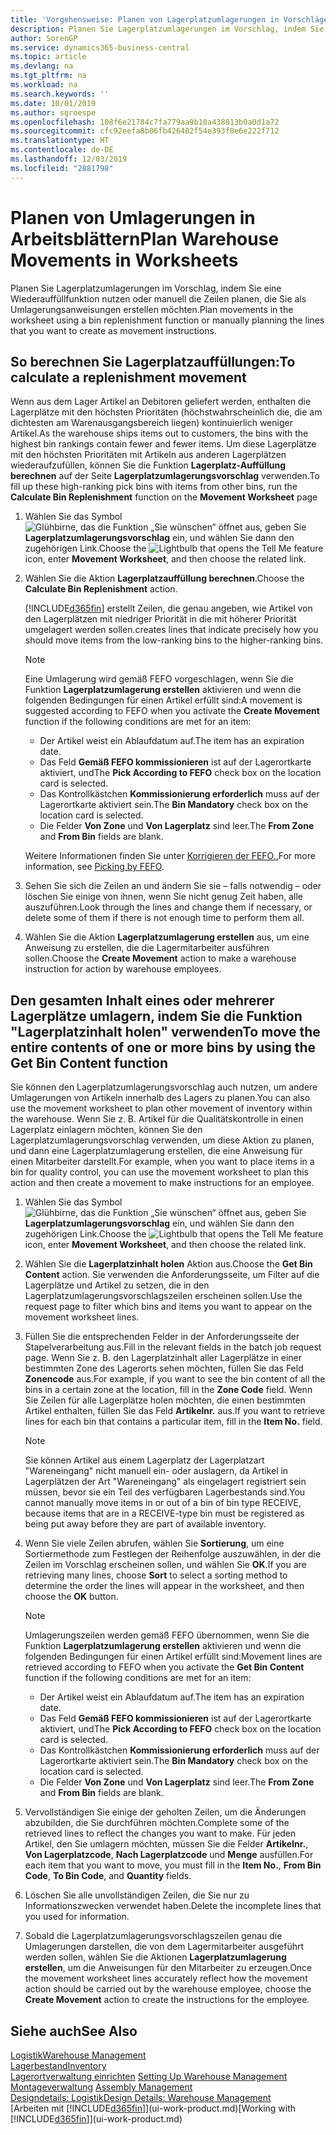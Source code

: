 ```yaml
---
title: 'Vorgehensweise: Planen von Lagerplatzumlagerungen in Vorschlägen | Microsoft Docs'
description: Planen Sie Lagerplatzumlagerungen im Vorschlag, indem Sie eine Wiederauffüllfunktion nutzen oder manuell die Zeilen planen, die Sie als Umlagerungsanweisungen erstellen möchten.
author: SorenGP
ms.service: dynamics365-business-central
ms.topic: article
ms.devlang: na
ms.tgt_pltfrm: na
ms.workload: na
ms.search.keywords: ''
ms.date: 10/01/2019
ms.author: sgroespe
ms.openlocfilehash: 108f6e21784c7fa779aa9b10a438813b0a0d1a72
ms.sourcegitcommit: cfc92eefa8b06fb426482f54e393f0e6e222f712
ms.translationtype: HT
ms.contentlocale: de-DE
ms.lasthandoff: 12/03/2019
ms.locfileid: "2881798"
---
```

# <a name="plan-warehouse-movements-in-worksheets"></a><span data-ttu-id="bb9ad-103">Planen von Umlagerungen in Arbeitsblättern</span><span class="sxs-lookup"><span data-stu-id="bb9ad-103">Plan Warehouse Movements in Worksheets</span></span>
<span data-ttu-id="bb9ad-104">Planen Sie Lagerplatzumlagerungen im Vorschlag, indem Sie eine Wiederauffüllfunktion nutzen oder manuell die Zeilen planen, die Sie als Umlagerungsanweisungen erstellen möchten.</span><span class="sxs-lookup"><span data-stu-id="bb9ad-104">Plan movements in the worksheet using a bin replenishment function or manually planning the lines that you want to create as movement instructions.</span></span>  

## <a name="to-calculate-a-replenishment-movement"></a><span data-ttu-id="bb9ad-105">So berechnen Sie Lagerplatzauffüllungen:</span><span class="sxs-lookup"><span data-stu-id="bb9ad-105">To calculate a replenishment movement</span></span>  
<span data-ttu-id="bb9ad-106">Wenn aus dem Lager Artikel an Debitoren geliefert werden, enthalten die Lagerplätze mit den höchsten Prioritäten (höchstwahrscheinlich die, die am dichtesten am Warenausgangsbereich liegen) kontinuierlich weniger Artikel.</span><span class="sxs-lookup"><span data-stu-id="bb9ad-106">As the warehouse ships items out to customers, the bins with the highest bin rankings contain fewer and fewer items.</span></span> <span data-ttu-id="bb9ad-107">Um diese Lagerplätze mit den höchsten Prioritäten mit Artikeln aus anderen Lagerplätzen wiederaufzufüllen, können Sie die Funktion **Lagerplatz-Auffüllung berechnen** auf der Seite **Lagerplatzumlagerungsvorschlag** verwenden.</span><span class="sxs-lookup"><span data-stu-id="bb9ad-107">To fill up these high-ranking pick bins with items from other bins, run the **Calculate Bin Replenishment** function on the **Movement Worksheet** page</span></span>

1.  <span data-ttu-id="bb9ad-108">Wählen Sie das Symbol ![Glühbirne, das die Funktion „Sie wünschen“ öffnet](media/ui-search/search_small.png "Was möchten Sie tun?") aus, geben Sie **Lagerplatzumlagerungsvorschlag** ein, und wählen Sie dann den zugehörigen Link.</span><span class="sxs-lookup"><span data-stu-id="bb9ad-108">Choose the ![Lightbulb that opens the Tell Me feature](media/ui-search/search_small.png "Tell me what you want to do") icon, enter **Movement Worksheet**, and then choose the related link.</span></span>  
2.  <span data-ttu-id="bb9ad-109">Wählen Sie die Aktion **Lagerplatzauffüllung berechnen**.</span><span class="sxs-lookup"><span data-stu-id="bb9ad-109">Choose the **Calculate Bin Replenishment** action.</span></span>  

    [!INCLUDE[d365fin](includes/d365fin_md.md)] <span data-ttu-id="bb9ad-110">erstellt Zeilen, die genau angeben, wie Artikel von den Lagerplätzen mit niedriger Priorität in die mit höherer Priorität umgelagert werden sollen.</span><span class="sxs-lookup"><span data-stu-id="bb9ad-110">creates lines that indicate precisely how you should move items from the low-ranking bins to the higher-ranking bins.</span></span>  

    > [!NOTE]  
    >  <span data-ttu-id="bb9ad-111">Eine Umlagerung wird gemäß FEFO vorgeschlagen, wenn Sie die Funktion **Lagerplatzumlagerung erstellen** aktivieren und wenn die folgenden Bedingungen für einen Artikel erfüllt sind:</span><span class="sxs-lookup"><span data-stu-id="bb9ad-111">A movement is suggested according to FEFO when you activate the **Create Movement** function if the following conditions are met for an item:</span></span>  
    >   
    >  -   <span data-ttu-id="bb9ad-112">Der Artikel weist ein Ablaufdatum auf.</span><span class="sxs-lookup"><span data-stu-id="bb9ad-112">The item has an expiration date.</span></span>  
    > -   <span data-ttu-id="bb9ad-113">Das Feld **Gemäß FEFO kommissionieren** ist auf der Lagerortkarte aktiviert, und</span><span class="sxs-lookup"><span data-stu-id="bb9ad-113">The **Pick According to FEFO** check box on the location card is selected.</span></span>  
    > -   <span data-ttu-id="bb9ad-114">Das Kontrollkästchen **Kommissionierung erforderlich** muss auf der Lagerortkarte aktiviert sein.</span><span class="sxs-lookup"><span data-stu-id="bb9ad-114">The **Bin Mandatory** check box on the location card is selected.</span></span>  
    > -   <span data-ttu-id="bb9ad-115">Die Felder **Von Zone** und **Von Lagerplatz** sind leer.</span><span class="sxs-lookup"><span data-stu-id="bb9ad-115">The **From Zone** and **From Bin** fields are blank.</span></span>  

    <span data-ttu-id="bb9ad-116">Weitere Informationen finden Sie unter [Korrigieren der FEFO..](warehouse-picking-by-fefo.md)</span><span class="sxs-lookup"><span data-stu-id="bb9ad-116">For more information, see [Picking by FEFO](warehouse-picking-by-fefo.md).</span></span>  

3.  <span data-ttu-id="bb9ad-117">Sehen Sie sich die Zeilen an und ändern Sie sie – falls notwendig – oder löschen Sie einige von ihnen, wenn Sie nicht genug Zeit haben, alle auszuführen.</span><span class="sxs-lookup"><span data-stu-id="bb9ad-117">Look through the lines and change them if necessary, or delete some of them if there is not enough time to perform them all.</span></span>  
4.  <span data-ttu-id="bb9ad-118">Wählen Sie die Aktion **Lagerplatzumlagerung erstellen** aus, um eine Anweisung zu erstellen, die die Lagermitarbeiter ausführen sollen.</span><span class="sxs-lookup"><span data-stu-id="bb9ad-118">Choose the **Create Movement** action to make a warehouse instruction for action by warehouse employees.</span></span>  

## <a name="to-move-the-entire-contents-of-one-or-more-bins-by-using-the-get-bin-content-function"></a><span data-ttu-id="bb9ad-119">Den gesamten Inhalt eines oder mehrerer Lagerplätze umlagern, indem Sie die Funktion "Lagerplatzinhalt holen" verwenden</span><span class="sxs-lookup"><span data-stu-id="bb9ad-119">To move the entire contents of one or more bins by using the Get Bin Content function</span></span>  
<span data-ttu-id="bb9ad-120">Sie können den Lagerplatzumlagerungsvorschlag auch nutzen, um andere Umlagerungen von Artikeln innerhalb des Lagers zu planen.</span><span class="sxs-lookup"><span data-stu-id="bb9ad-120">You can also use the movement worksheet to plan other movement of inventory within the warehouse.</span></span> <span data-ttu-id="bb9ad-121">Wenn Sie z. B. Artikel für die Qualitätskontrolle in einen Lagerplatz einlagern möchten, können Sie den Lagerplatzumlagerungsvorschlag verwenden, um diese Aktion zu planen, und dann eine Lagerplatzumlagerung erstellen, die eine Anweisung für einen Mitarbeiter darstellt.</span><span class="sxs-lookup"><span data-stu-id="bb9ad-121">For example, when you want to place items in a bin for quality control, you can use the movement worksheet to plan this action and then create a movement to make instructions for an employee.</span></span>  

1.  <span data-ttu-id="bb9ad-122">Wählen Sie das Symbol ![Glühbirne, das die Funktion „Sie wünschen“ öffnet](media/ui-search/search_small.png "Was möchten Sie tun?") aus, geben Sie **Lagerplatzumlagerungsvorschlag** ein, und wählen Sie dann den zugehörigen Link.</span><span class="sxs-lookup"><span data-stu-id="bb9ad-122">Choose the ![Lightbulb that opens the Tell Me feature](media/ui-search/search_small.png "Tell me what you want to do") icon, enter **Movement Worksheet**, and then choose the related link.</span></span>  
2.  <span data-ttu-id="bb9ad-123">Wählen Sie die **Lagerplatzinhalt holen** Aktion aus.</span><span class="sxs-lookup"><span data-stu-id="bb9ad-123">Choose the **Get Bin Content** action.</span></span> <span data-ttu-id="bb9ad-124">Sie verwenden die Anforderungsseite, um Filter auf die Lagerplätze und Artikel zu setzen, die in den Lagerplatzumlagerungsvorschlagszeilen erscheinen sollen.</span><span class="sxs-lookup"><span data-stu-id="bb9ad-124">Use the request page to filter which bins and items you want to appear on the movement worksheet lines.</span></span>  
3.  <span data-ttu-id="bb9ad-125">Füllen Sie die entsprechenden Felder in der Anforderungsseite der Stapelverarbeitung aus.</span><span class="sxs-lookup"><span data-stu-id="bb9ad-125">Fill in the relevant fields in the batch job request page.</span></span> <span data-ttu-id="bb9ad-126">Wenn Sie z. B. den Lagerplatzinhalt aller Lagerplätze in einer bestimmten Zone des Lagerorts sehen möchten, füllen Sie das Feld **Zonencode** aus.</span><span class="sxs-lookup"><span data-stu-id="bb9ad-126">For example, if you want to see the bin content of all the bins in a certain zone at the location, fill in the **Zone Code** field.</span></span> <span data-ttu-id="bb9ad-127">Wenn Sie Zeilen für alle Lagerplätze holen möchten, die einen bestimmten Artikel enthalten, füllen Sie das Feld **Artikelnr.** aus.</span><span class="sxs-lookup"><span data-stu-id="bb9ad-127">If you want to retrieve lines for each bin that contains a particular item, fill in the **Item No.** field.</span></span>  

    > [!NOTE]  
    >  <span data-ttu-id="bb9ad-128">Sie können Artikel aus einem Lagerplatz der Lagerplatzart "Wareneingang" nicht manuell ein- oder auslagern, da Artikel in Lagerplätzen der Art "Wareneingang" als eingelagert registriert sein müssen, bevor sie ein Teil des verfügbaren Lagerbestands sind.</span><span class="sxs-lookup"><span data-stu-id="bb9ad-128">You cannot manually move items in or out of a bin of bin type RECEIVE, because items that are in a RECEIVE-type bin must be registered as being put away before they are part of available inventory.</span></span>  

4.  <span data-ttu-id="bb9ad-129">Wenn Sie viele Zeilen abrufen, wählen Sie **Sortierung**, um eine Sortiermethode zum Festlegen der Reihenfolge auszuwählen, in der die Zeilen im Vorschlag erscheinen sollen, und wählen Sie **OK**.</span><span class="sxs-lookup"><span data-stu-id="bb9ad-129">If you are retrieving many lines, choose **Sort** to select a sorting method to determine the order the lines will appear in the worksheet, and then choose the **OK** button.</span></span>  

    > [!NOTE]  
    >  <span data-ttu-id="bb9ad-130">Umlagerungszeilen werden gemäß FEFO übernommen, wenn Sie die Funktion **Lagerplatzumlagerung erstellen** aktivieren und wenn die folgenden Bedingungen für einen Artikel erfüllt sind:</span><span class="sxs-lookup"><span data-stu-id="bb9ad-130">Movement lines are retrieved according to FEFO when you activate the **Get Bin Content** function if the following conditions are met for an item:</span></span>  
    >   
    >  -   <span data-ttu-id="bb9ad-131">Der Artikel weist ein Ablaufdatum auf.</span><span class="sxs-lookup"><span data-stu-id="bb9ad-131">The item has an expiration date.</span></span>  
    > -   <span data-ttu-id="bb9ad-132">Das Feld **Gemäß FEFO kommissionieren** ist auf der Lagerortkarte aktiviert, und</span><span class="sxs-lookup"><span data-stu-id="bb9ad-132">The **Pick According to FEFO** check box on the location card is selected.</span></span>  
    > -   <span data-ttu-id="bb9ad-133">Das Kontrollkästchen **Kommissionierung erforderlich** muss auf der Lagerortkarte aktiviert sein.</span><span class="sxs-lookup"><span data-stu-id="bb9ad-133">The **Bin Mandatory** check box on the location card is selected.</span></span>  
    > -   <span data-ttu-id="bb9ad-134">Die Felder **Von Zone** und **Von Lagerplatz** sind leer.</span><span class="sxs-lookup"><span data-stu-id="bb9ad-134">The **From Zone** and **From Bin** fields are blank.</span></span>  

5.  <span data-ttu-id="bb9ad-135">Vervollständigen Sie einige der geholten Zeilen, um die Änderungen abzubilden, die Sie durchführen möchten.</span><span class="sxs-lookup"><span data-stu-id="bb9ad-135">Complete some of the retrieved lines to reflect the changes you want to make.</span></span> <span data-ttu-id="bb9ad-136">Für jeden Artikel, den Sie umlagern möchten, müssen Sie die Felder **Artikelnr.**, **Von Lagerplatzcode**, **Nach Lagerplatzcode** und **Menge** ausfüllen.</span><span class="sxs-lookup"><span data-stu-id="bb9ad-136">For each item that you want to move, you must fill in the **Item No.**, **From Bin Code**, **To Bin Code**, and **Quantity** fields.</span></span>  
6.  <span data-ttu-id="bb9ad-137">Löschen Sie alle unvollständigen Zeilen, die Sie nur zu Informationszwecken verwendet haben.</span><span class="sxs-lookup"><span data-stu-id="bb9ad-137">Delete the incomplete lines that you used for information.</span></span>  
7.  <span data-ttu-id="bb9ad-138">Sobald die Lagerplatzumlagerungsvorschlagszeilen genau die Umlagerungen darstellen, die von dem Lagermitarbeiter ausgeführt werden sollen, wählen Sie die Aktionen **Lagerplatzumlagerung erstellen**, um die Anweisungen für den Mitarbeiter zu erzeugen.</span><span class="sxs-lookup"><span data-stu-id="bb9ad-138">Once the movement worksheet lines accurately reflect how the movement action should be carried out by the warehouse employee, choose the **Create Movement** action to create the instructions for the employee.</span></span>  

## <a name="see-also"></a><span data-ttu-id="bb9ad-139">Siehe auch</span><span class="sxs-lookup"><span data-stu-id="bb9ad-139">See Also</span></span>  
[<span data-ttu-id="bb9ad-140">Logistik</span><span class="sxs-lookup"><span data-stu-id="bb9ad-140">Warehouse Management</span></span>](warehouse-manage-warehouse.md)  
[<span data-ttu-id="bb9ad-141">Lagerbestand</span><span class="sxs-lookup"><span data-stu-id="bb9ad-141">Inventory</span></span>](inventory-manage-inventory.md)  
<span data-ttu-id="bb9ad-142">[Lagerortverwaltung einrichten](warehouse-setup-warehouse.md)   </span><span class="sxs-lookup"><span data-stu-id="bb9ad-142">[Setting Up Warehouse Management](warehouse-setup-warehouse.md)   </span></span>  
<span data-ttu-id="bb9ad-143">[Montageverwaltung](assembly-assemble-items.md)  </span><span class="sxs-lookup"><span data-stu-id="bb9ad-143">[Assembly Management](assembly-assemble-items.md)  </span></span>  
[<span data-ttu-id="bb9ad-144">Designdetails: Logistik</span><span class="sxs-lookup"><span data-stu-id="bb9ad-144">Design Details: Warehouse Management</span></span>](design-details-warehouse-management.md)  
<span data-ttu-id="bb9ad-145">[Arbeiten mit [!INCLUDE[d365fin](includes/d365fin_md.md)]](ui-work-product.md)</span><span class="sxs-lookup"><span data-stu-id="bb9ad-145">[Working with [!INCLUDE[d365fin](includes/d365fin_md.md)]](ui-work-product.md)</span></span>
